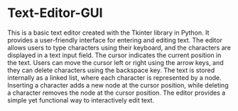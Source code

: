 # Text-Editor-GUI
This is a basic text editor created with the Tkinter library in Python.
It provides a user-friendly interface for entering and editing text. 
The editor allows users to type characters using their keyboard, and the characters are displayed in a text input field. 
The cursor indicates the current position in the text. 
Users can move the cursor left or right using the arrow keys, and they can delete characters using the backspace key. 
The text is stored internally as a linked list, where each character is represented by a node. 
Inserting a character adds a new node at the cursor position, while deleting a character removes the node at the cursor position. 
The editor provides a simple yet functional way to interactively edit text.
